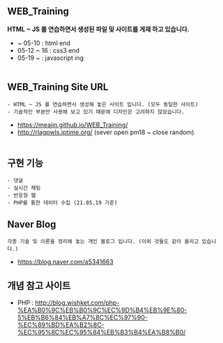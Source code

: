 ## WEB_Training
__HTML ~ JS 를 연습하면서 생성된 파일 및 사이트를 게재 하고 있습니다.__<br>

* ~ 05-10 : html end
* 05-12 ~ 16 : css3 end
* 05-19 ~ : javascript ing<br><br>

## WEB_Training Site URL
```
- HTML ~ JS 를 연습하면서 생성해 놓은 사이트 입니다. (모두 동일한 사이트)
- 기술적인 부분만 사용해 보고 있기 때문에 디자인은 고려하지 않았습니다.
```
- https://meajin.github.io/WEB_Training/
- http://rlagpwls.iptime.org/ (sever open pm18 ~ close random) <br><br>

## 구현 기능
```
- 댓글
- 실시간 채팅
- 반응형 웹
- PHP를 통한 데이터 수집 (21.05.19 기준)
```

## Naver Blog
```
각종 기술 및 이론을 정리해 놓는 개인 블로그 입니다. (이외 것들도 같이 올리고 있습니다.)
```
- https://blog.naver.com/a5341663


## 개념 참고 사이트
- PHP : http://blog.wishket.com/php-%EA%B0%9C%EB%B0%9C%EC%9D%B4%EB%9E%80-5%EB%B6%84%EB%A7%8C%EC%97%90-%EC%89%BD%EA%B2%8C-%EC%95%8C%EC%95%84%EB%B3%B4%EA%B8%B0/
